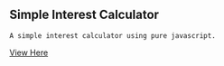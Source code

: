 ## Simple Interest Calculator

```
A simple interest calculator using pure javascript.
```
<a href="https://my-simpleInterest-Calc.netlify.com">View Here</a>